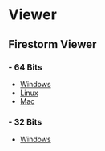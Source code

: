 # Viewer

## Firestorm Viewer

### - 64 Bits

  * [Windows](https://www.firestormviewer.org/windows-for-open-simulator/)
  * [Linux](https://www.firestormviewer.org/linux-for-open-simulator/)
  * [Mac](https://www.firestormviewer.org/mac-for-open-simulator/)

### - 32 Bits

  * [Windows](https://downloads.firestormviewer.org/release/windows/Phoenix-FirestormOS-Release-6-6-14-69596_Setup.exe)
